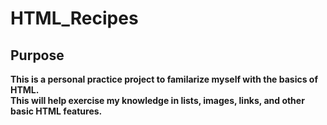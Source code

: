 # HTML_Recipes

## **Purpose**
**This is a personal practice project to familarize myself with the basics of HTML.**\
**This will help exercise my knowledge in lists, images, links, and other basic HTML features.**
